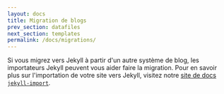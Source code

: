 ```yaml
---
layout: docs
title: Migration de blogs
prev_section: datafiles
next_section: templates
permalink: /docs/migrations/
---
```


Si vous migrez vers Jekyll à partir d'un autre système de blog, les importateurs Jekyll peuvent vous aider faire la migration. Pour en savoir plus sur l'importation de votre site vers Jekyll, visitez notre [site de docs `jekyll-import`](http://import.jekyllrb.com).
